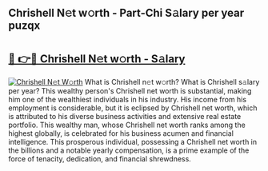 ## Chrishell N𝚎t w𝚘rth - Part-Chi S𝚊lary per year puzqx

# <h2><a href="http://gc1t53j.nevu.top/?p=Chrishell">🔗 👉🔴 Chrishell N𝚎t w𝚘rth - S𝚊lary</a></h2>

[![Chrishell N𝚎t W𝚘rth](https://i.imgur.com/Oavwk0R.jpeg)](http://gc1t53j.nevu.top/?p=Chrishell)
What is Chrishell n𝚎t w𝚘rth? What is Chrishell s𝚊lary per year?
This wealthy person's Chrishell net worth is substantial, making him one of the wealthiest individuals in his industry. His income from his employment is considerable, but it is eclipsed by Chrishell net worth, which is attributed to his diverse business activities and extensive real estate portfolio. This wealthy man, whose Chrishell net worth ranks among the highest globally, is celebrated for his business acumen and financial intelligence. This prosperous individual, possessing a Chrishell net worth in the billions and a notable yearly compensation, is a prime example of the force of tenacity, dedication, and financial shrewdness.
